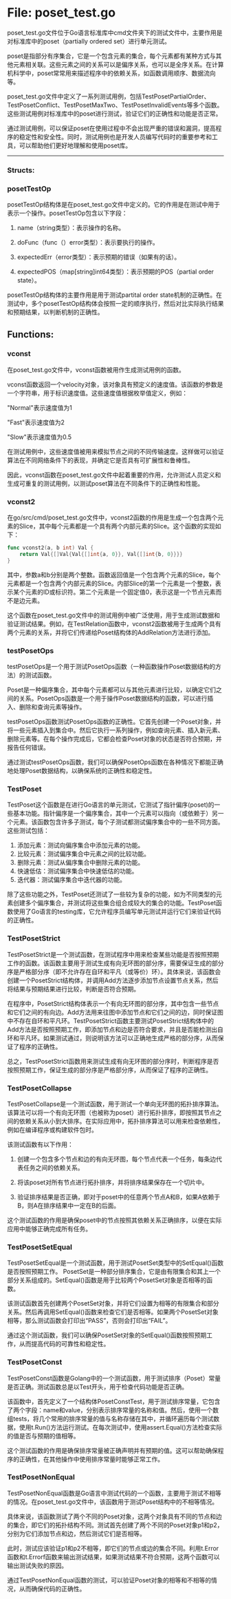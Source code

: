 # File: poset_test.go

poset_test.go文件位于Go语言标准库中cmd文件夹下的测试文件中，主要作用是对标准库中的poset（partially ordered set）进行单元测试。

poset是指部分有序集合，它是一个包含元素的集合，每个元素都有某种方式与其他元素相关联。这些元素之间的关系可以是偏序关系，也可以是全序关系。在计算机科学中，poset常常用来描述程序中的依赖关系，如函数调用顺序、数据流向等。

poset_test.go文件中定义了一系列测试用例，包括TestPosetPartialOrder、TestPosetConflict、TestPosetMaxTwo、TestPosetInvalidEvents等多个函数。这些测试用例对标准库中的poset进行测试，验证它们的正确性和功能是否正常。

通过测试用例，可以保证poset在使用过程中不会出现严重的错误和漏洞，提高程序的稳定性和安全性。同时，测试用例也是开发人员编写代码时的重要参考和工具，可以帮助他们更好地理解和使用poset库。




---

### Structs:

### posetTestOp

posetTestOp结构体是在poset_test.go文件中定义的。它的作用是在测试中用于表示一个操作。posetTestOp包含以下字段：

1. name（string类型）：表示操作的名称。

2. doFunc（func（）error类型）：表示要执行的操作。

3. expectedErr（error类型）：表示预期的错误（如果有的话）。

4. expectedPOS（map[string]int64类型）：表示预期的POS（partial order state）。

posetTestOp结构体的主要作用是用于测试partital order state机制的正确性。在测试中，多个posetTestOp结构体会按照一定的顺序执行，然后对比实际执行结果和预期结果，以判断机制的正确性。



## Functions:

### vconst

在poset_test.go文件中，vconst函数被用作生成测试用例的函数。

vconst函数返回一个velocity对象，该对象具有预定义的速度值。该函数的参数是一个字符串，用于标识速度值。这些速度值根据枚举值定义，例如：

"Normal"表示速度值为1

"Fast"表示速度值为2

"Slow"表示速度值为0.5

在测试用例中，这些速度值被用来模拟节点之间的不同传输速度。这样做可以验证算法在不同网络条件下的表现，并确定它是否具有可扩展性和鲁棒性。

因此，vconst函数在poset_test.go文件中起着重要的作用，允许测试人员定义和生成可重复的测试用例，以测试poset算法在不同条件下的正确性和性能。



### vconst2

在go/src/cmd/poset_test.go文件中，vconst2函数的作用是生成一个包含两个元素的Slice，其中每个元素都是一个具有两个内部元素的Slice。这个函数的实现如下：

```go
func vconst2(a, b int) Val {
    return Val{[]Val{Val{[]int{a, 0}}, Val{[]int{b, 0}}}}
}
```

其中，参数a和b分别是两个整数。函数返回值是一个包含两个元素的Slice，每个元素都是一个包含两个内部元素的Slice。内部Slice的第一个元素是一个整数，表示某个元素的ID或标识符。第二个元素是一个固定值0，表示这是一个节点元素而不是边元素。

这个函数在poset_test.go文件中的测试用例中被广泛使用，用于生成测试数据和验证测试结果。例如，在TestRelation函数中，vconst2函数被用于生成两个具有两个元素的关系，并将它们传递给Poset结构体的AddRelation方法进行添加。



### testPosetOps

testPosetOps是一个用于测试PosetOps函数（一种函数操作Poset数据结构的方法）的测试函数。

Poset是一种偏序集合，其中每个元素都可以与其他元素进行比较，以确定它们之间的关系。PosetOps函数是一个用于操作Poset数据结构的函数，可以进行插入、删除和查询元素等操作。

testPosetOps函数测试PosetOps函数的正确性。它首先创建一个Poset对象，并将一些元素插入到集合中。然后它执行一系列操作，例如查询元素、插入新元素、删除元素等。在每个操作完成后，它都会检查Poset对象的状态是否符合预期，并报告任何错误。

通过测试testPosetOps函数，我们可以确保PosetOps函数在各种情况下都能正确地处理Poset数据结构，以确保系统的正确性和稳定性。



### TestPoset

TestPoset这个函数是在进行Go语言的单元测试，它测试了指针偏序(poset)的一些基本功能。指针偏序是一个偏序集合，其中一个元素可以指向（或依赖于）另一个元素。该函数包含许多子测试，每个子测试都测试偏序集合中的一些不同方面。这些测试包括：

1. 添加元素：测试向偏序集合中添加元素的功能。
2. 比较元素：测试偏序集合中元素之间的比较功能。
3. 删除元素：测试从偏序集合中删除元素的功能。
4. 快速低估：测试偏序集合中快速低估的功能。
5. 迭代器：测试偏序集合中迭代器的功能。

除了这些功能之外，TestPoset还测试了一些较为复杂的功能，如为不同类型的元素创建多个偏序集合，并测试将这些集合组合成较大的集合的功能。TestPoset函数使用了Go语言的testing库，它允许程序员编写单元测试并运行它们来验证代码的正确性。



### TestPosetStrict

TestPosetStrict是一个测试函数，在测试程序中用来检查某些功能是否按照预期工作的函数。该函数主要用于测试生成有向无环图的部分序，需要保证生成的部分序是严格部分序（即不允许存在自环和平凡（或等价）环）。具体来说，该函数会创建一个PosetStrict结构体，并调用Add方法逐步添加节点设置节点关系，然后将结果与预期结果进行比较，判断是否符合预期。

在程序中，PosetStrict结构体表示一个有向无环图的部分序，其中包含一些节点和它们之间的有向边。Add方法用来往图中添加节点和它们之间的边，同时保证图中不存在自环和平凡环。TestPosetStrict函数主要测试PosetStrict结构体中的Add方法是否按照预期工作，即添加节点和边是否符合要求，并且是否能检测出自环和平凡环。如果测试通过，则说明该方法可以正确地生成严格的部分序，从而保证了程序的正确性。

总之，TestPosetStrict函数用来测试生成有向无环图的部分序时，判断程序是否按照预期工作，保证生成的部分序是严格部分序，从而保证了程序的正确性。



### TestPosetCollapse

TestPosetCollapse是一个测试函数，用于测试一个单向无环图的拓扑排序算法。该算法可以将一个有向无环图（也被称为poset）进行拓扑排序，即按照其节点之间的依赖关系从小到大排序。在实际应用中，拓扑排序算法可以用来检查依赖性，例如在编译程序或构建软件包时。 

该测试函数有以下作用： 

1. 创建一个包含多个节点和边的有向无环图，每个节点代表一个任务，每条边代表任务之间的依赖关系。 

2. 将该poset对所有节点进行拓扑排序，并将排序结果保存在一个切片中。 

3. 验证排序结果是否正确，即对于poset中的任意两个节点A和B，如果A依赖于B，则A在排序结果中一定在B的后面。 

这个测试函数的作用是确保poset中的节点按照其依赖关系正确排序，以便在实际应用中能够正确完成所有任务。



### TestPosetSetEqual

TestPosetSetEqual是一个测试函数，用于测试PosetSet类型中的SetEqual()函数是否按照预期工作。 PosetSet是一种部分排序集合，它是由有限集合和其上一个部分关系组成的。SetEqual()函数是用于比较两个PosetSet对象是否相等的函数。

该测试函数首先创建两个PosetSet对象，并将它们设置为相等的有限集合和部分关系。然后再调用SetEqual()函数来检查它们是否相等。如果两个PosetSet对象相等，那么测试函数会打印出“PASS”，否则会打印出“FAIL”。

通过这个测试函数，我们可以确保PosetSet对象的SetEqual()函数按照预期工作，从而提高代码的可靠性和稳定性。



### TestPosetConst

TestPosetConst函数是Golang中的一个测试函数，用于测试排序（Poset）常量是否正确。测试函数总是以Test开头，用于检查代码功能是否正确。

该函数中，首先定义了一个结构体PosetConstTest，用于测试排序常量，它包含了两个字段：name和value，分别表示排序常量的名称和值。然后，使用一个数组tests，将几个常用的排序常量的值与名称存储在其中，并循环遍历每个测试数据，使用t.Run()方法运行测试。在每次测试中，使用assert.Equal()方法检查实际的值是否与预期的值相等。

这个测试函数的作用是确保排序常量被正确声明并有预期的值。这可以帮助确保程序的正确性，在其他操作中使用排序常量时能够正常工作。



### TestPosetNonEqual

TestPosetNonEqual函数是Go语言中测试代码的一个函数，主要用于测试不相等的情况。在poset_test.go文件中，该函数用于测试Poset结构中的不相等情况。

具体来说，该函数测试了两个不同的Poset对象，这两个对象具有不同的节点和边的集合，即它们的拓扑结构不同。测试首先创建了两个不同的Poset对象p1和p2，分别为它们添加节点和边，然后测试它们是否相等。

此时，测试应该验证p1和p2不相等，即它们的节点或边的集合不同。利用t.Error函数和t.Errorf函数来输出测试结果，如果测试结果不符合预期，这两个函数可以输出测试失败的原因。

通过TestPosetNonEqual函数的测试，可以验证Poset对象的相等和不相等的情况，从而确保代码的正确性。



